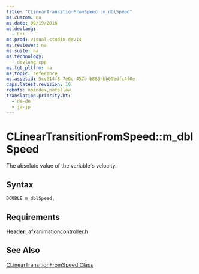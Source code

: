 ```yaml
---
title: "CLinearTransitionFromSpeed::m_dblSpeed"
ms.custom: na
ms.date: 09/19/2016
ms.devlang: 
  - C++
ms.prod: visual-studio-dev14
ms.reviewer: na
ms.suite: na
ms.technology: 
  - devlang-cpp
ms.tgt_pltfrm: na
ms.topic: reference
ms.assetid: 5cc614f8-7e0c-457b-b885-bb09edfc4f0e
caps.latest.revision: 10
robots: noindex,nofollow
translation.priority.ht: 
  - de-de
  - ja-jp
---
```

# CLinearTransitionFromSpeed::m_dblSpeed
The absolute value of the variable's velocity.  
  
## Syntax  
  
```  
DOUBLE m_dblSpeed;  
```  
  
## Requirements  
 **Header:** afxanimationcontroller.h  
  
## See Also  
 [CLinearTransitionFromSpeed Class](../vs140/CLinearTransitionFromSpeed-Class.md)